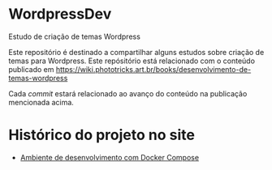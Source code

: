# WordpressDev
 Estudo de criação de temas Wordpress

Este repositório é destinado a compartilhar alguns estudos sobre criação de temas para Wordpress.
Este repósitório está relacionado com o conteúdo publicado em https://wiki.phototricks.art.br/books/desenvolvimento-de-temas-wordpress

Cada *commit* estará relacionado ao avanço do conteúdo na publicação mencionada acima.

# Histórico do projeto no site
- [Ambiente de desenvolvimento com Docker Compose](https://wiki.phototricks.art.br/books/desenvolvimento-de-temas-wordpress/page/ambiente-de-desenvolvimento-com-docker-compose)
